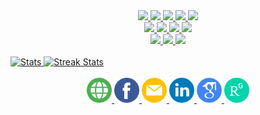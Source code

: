 <head>
    <link rel="stylesheet" href="https://cdnjs.cloudflare.com/ajax/libs/font-awesome/4.7.0/css/font-awesome.min.css">
</head>

<div align="center">
  <a href="#">
    <img src="https://img.shields.io/badge/Kotlin-673AB7?style=for-the-badge&logo=kotlin&logoColor=white"/>
  </a>
  <a href="#">
    <img src="https://img.shields.io/badge/Python-1565C0?style=for-the-badge&logo=python&logoColor=white"/>
  </a>
  <a href="#">
    <img src="https://img.shields.io/badge/Embedded-3F51B5?style=for-the-badge&logo=c"/>
  </a>
  <a href="#">
    <img src="https://img.shields.io/badge/Java-00796B?style=for-the-badge&logo=openjdk"/>
  </a>
  <a href="#">
    <img src="https://img.shields.io/badge/Javascript-F7DF1E?style=for-the-badge&logo=javascript&logoColor=black"/>
  </a>                                                                                                            
  <br>                                                                                                            
  <a href="#">
    <img src="https://img.shields.io/badge/Android-4CAF50?style=for-the-badge&logo=android&logoColor=white"/>
  </a>
  <a href="#">
    <img src="https://img.shields.io/badge/TensorFlow-F57C00?style=for-the-badge&logo=tensorflow&logoColor=white"/>
  </a>
  <a href="#">
    <img src="https://img.shields.io/badge/PyTorch-C62828?style=for-the-badge&logo=pytorch&logoColor=white"/>
  </a>
  <a href="#">
    <img src="https://img.shields.io/badge/Node.js-2E7D32?style=for-the-badge&logo=node.js&logoColor=white"/>
  </a>
  <br>
  <a href="#">
    <img src="https://img.shields.io/badge/Linux-EEEEEE?style=for-the-badge&logo=linux&logoColor=black"/>
  </a>                                                                                                    
  <a href="#">
    <img src="https://img.shields.io/badge/Git-F05032?style=for-the-badge&logo=git&logoColor=white"/>
  </a>   
  <a href="#">
    <img src="https://img.shields.io/badge/Firebase-424242?style=for-the-badge&logo=firebase"/>
  </a>                                                                                                 
</div>

 <br>                                                                                            
                                                                                             
<div>
    <a href="https://github-readme-stats.vercel.app">
        <img width="48%" alt="Stats" src="https://github-readme-stats.vercel.app/api?&count_private=true&include_all_commits=true&username=atick-faisal&custom_title=GitHub+Stats&hide_border=true&show_icons=true"/>
    </a>
    <a href="https://github-readme-streak-stats.herokuapp.com">
        <img width="48%" alt="Streak Stats" src="https://github-readme-streak-stats.herokuapp.com/?user=atick-faisal&hide_border=true"/>
    </a>
</div>
                                                                                                                                      
<br>                                                                                                                                      
                                                                                                                                      
<div align="center">
    <a href="https://atick.dev">
      <img src="web.png" width="40"/>
    </a>
    <a href="https://www.facebook.com/atick.faisal.52">
      <img src="facebook.png" width="40"/>                                    
    </a>
    <a href="mailto:atickfaisal@gmail.com">
       <img src="email.png" width="40"/>                                 
    </a>
    <a href="https://www.linkedin.com/in/atick-faisal/">
       <img src="linkedin.png" width="40"/> 
    </a>
    <a href="https://scholar.google.com/citations?hl=en&user=ZiPKjAgAAAAJ/">
       <img src="scholar.png" width="40"/> 
    </a>   
    <a href="https://www.researchgate.net/profile/Md-Faisal-9/">
       <img src="rgate.png" width="40"/> 
    </a>                                      
</div>                                                                                                                                    

<!--
**atick-faisal/atick-faisal** is a ✨ _special_ ✨ repository because its `README.md` (this file) appears on your GitHub profile.

Here are some ideas to get you started:

- 🔭 I’m currently working on ...
- 🌱 I’m currently learning ...
- 👯 I’m looking to collaborate on ...
- 🤔 I’m looking for help with ...
- 💬 Ask me about ...
- 📫 How to reach me: ...
- 😄 Pronouns: ...
- ⚡ Fun fact: ...
-->
